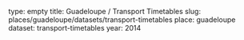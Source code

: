 type: empty
title: Guadeloupe / Transport Timetables
slug: places/guadeloupe/datasets/transport-timetables
place: guadeloupe
dataset: transport-timetables
year: 2014
